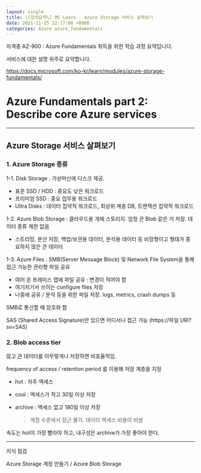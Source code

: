 ```yaml
---
layout: single
title: \[강의요약\] MS Learn - Azure Storage 서비스 살펴보기
date: 2021-11-25 22:17:00 +0900
categories: Azure azure_fundamentals
---
```


자격증 AZ-900 : Azure Fundamentals 취득을 위한 학습 과정 요약입니다.

서비스에 대한 설명 위주로 요약합니다.

https://docs.microsoft.com/ko-kr/learn/modules/azure-storage-fundamentals/

# Azure Fundamentals part 2: Describe core Azure services

---

## Azure Storage 서비스 살펴보기

### 1. Azure Storage 종류

1-1. Disk Storage : 가상머신에 디스크 제공.

- 표준 SSD / HDD : 중요도 낮은 워크로드 
- 프리미엄 SSD  : 중요 업무용 워크로드
- Ultra Disks : 데이터 집약적 워크로드, 최상위 계층 DB, 트랜잭션 집약적 워크로드

1-2. Azure Blob Storage : 클라우드용 개체 스토리지. 엄청 큰 Blob 같은 거 저장. 데이터 종류 제한 없음

- 스트리밍, 분산 저장, 백업/보관용 데이터, 분석용 데이터 등 비정형이고 형태가 중요하지 않은 큰 데이터

1-3. Azure Files : SMB(Server Message Block) 및 Network File System을 통해 접근 가능한 관리형 파일 공유

- 여러 온 프레미스 앱에 파일 공유 : 변경이 적어야 함
- 여기저기서 쓰이는 configure files 저장
- 나중에 공유 / 분석 등을 위한 파일 저장. logs, metrics, crash dumps 등

SMB로 통신할 때 암호화 함

SAS (Shared Access Signature)만 있으면 어디서나 접근 가능 (https://파일 URI?sv=SAS)

### 2. Blob access tier

많고 큰 데이터를 아무렇게나 저장하면 비효율적임.

frequency of access / retention period 를 이용해 저장 계층을 지정

- hot : 자주 액세스

- cool : 액세스가 적고 30일 이상 저장

- archive : 액세스 없고 180일 이상 저장

  > 계정 수준에서 접근 불가. 데이터 액세스 비용이 비쌈

속도는 hot이 가장 빨라야 하고, 내구성은 archive가 가장 좋아야 한다.

---

지식 점검

Azure Storage 계정 만들기 / Azure Blob Storage